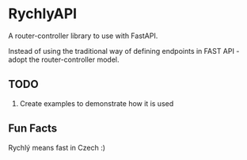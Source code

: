 # RychlyAPI

A router-controller library to use with FastAPI.    

Instead of using the traditional way of defining endpoints in FAST API - adopt the router-controller model.

## TODO

1. Create examples to demonstrate how it is used

## Fun Facts

Rychlý means fast in Czech :)

